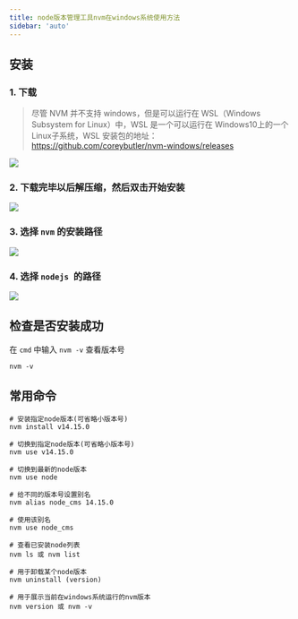 ```yaml
---
title: node版本管理工具nvm在windows系统使用方法
sidebar: 'auto'
---
```


## 安装

### 1. 下载

> 尽管 NVM 并不支持 windows，但是可以运行在 WSL（Windows Subsystem for Linux）中，WSL 是一个可以运行在 Windows10上的一个 Linux子系统，WSL 安装包的地址：https://github.com/coreybutler/nvm-windows/releases

<img src="https://cdn.nlark.com/yuque/0/2022/png/28469598/1669162809821-d3ffce95-3299-42f9-9b9b-0ec1f4cc83b3.png" referrerpolicy='no-referrer' />

### 2. 下载完毕以后解压缩，然后双击开始安装

<img src="https://p3-juejin.byteimg.com/tos-cn-i-k3u1fbpfcp/fefeac5993084f6ca4a00664773e0f1d~tplv-k3u1fbpfcp-zoom-in-crop-mark:4536:0:0:0.awebp" referrerpolicy='no-referrer' />


### 3. 选择 `nvm` 的安装路径

<img src="https://p6-juejin.byteimg.com/tos-cn-i-k3u1fbpfcp/2a5237fc320a4fa0be6b3ff67cbb21e0~tplv-k3u1fbpfcp-zoom-in-crop-mark:4536:0:0:0.awebp?" referrerpolicy='no-referrer' />

### 4. 选择 `nodejs `的路径

<img src="https://p6-juejin.byteimg.com/tos-cn-i-k3u1fbpfcp/79f651a8dcec4534b20e51180df334ef~tplv-k3u1fbpfcp-zoom-in-crop-mark:4536:0:0:0.awebp?" referrerpolicy='no-referrer' />

## 检查是否安装成功

在 `cmd` 中输入 `nvm -v` 查看版本号

```shell
nvm -v
```

## 常用命令

```shell
# 安装指定node版本(可省略小版本号)
nvm install v14.15.0

# 切换到指定node版本(可省略小版本号)
nvm use v14.15.0

# 切换到最新的node版本
nvm use node

# 给不同的版本号设置别名
nvm alias node_cms 14.15.0

# 使用该别名
nvm use node_cms

# 查看已安装node列表
nvm ls 或 nvm list

# 用于卸载某个node版本
nvm uninstall (version)

# 用于展示当前在windows系统运行的nvm版本
nvm version 或 nvm -v
```

